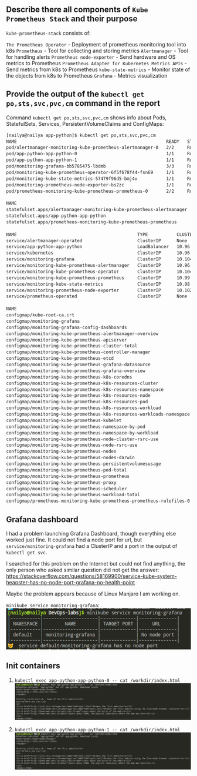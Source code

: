 ## Describe there all components of `Kube Prometheus Stack` and their purpose

`kube-prometheus-stack` consists of:

`The Prometheus Operator` - Deployment of prometheus monitoring tool into k8s
`Prometheus` - Tool for collecting and storing metrics
`Alertmanager` - Tool for handling alerts
`Prometheus node-exporter` - Send hardware and OS metrics to Prometheus
`Prometheus Adapter for Kubernetes Metrics APIs` - Send metrics from k8s to Prometheus
`kube-state-metrics` - Monitor state of the objects from k8s to Prometheus
`Grafana` - Metrics visualization

## Provide the output of the `kubectl get po,sts,svc,pvc,cm` command in the report

Command `kubectl get po,sts,svc,pvc,cm` shows info about Pods, StatefulSets, Services, PersistentVolumeClaims and ConfigMaps:

```bash
[nailya@nailya app-python]$ kubectl get po,sts,svc,pvc,cm
NAME                                                         READY   STATUS    RESTARTS       AGE
pod/alertmanager-monitoring-kube-prometheus-alertmanager-0   2/2     Running   3 (5m6s ago)   19m
pod/app-python-app-python-0                                  1/1     Running   1 (5m6s ago)   19m
pod/app-python-app-python-1                                  1/1     Running   1 (5m6s ago)   19m
pod/monitoring-grafana-bb5785475-lbdmb                       3/3     Running   3 (5m6s ago)   19m
pod/monitoring-kube-prometheus-operator-6f5f678f44-fsn69     1/1     Running   1 (5m6s ago)   19m
pod/monitoring-kube-state-metrics-57479f96d5-bmj4v           1/1     Running   1 (5m6s ago)   19m
pod/monitoring-prometheus-node-exporter-bs2zc                1/1     Running   1 (5m6s ago)   19m
pod/prometheus-monitoring-kube-prometheus-prometheus-0       2/2     Running   2 (5m6s ago)   19m

NAME                                                                    READY   AGE
statefulset.apps/alertmanager-monitoring-kube-prometheus-alertmanager   1/1     19m
statefulset.apps/app-python-app-python                                  2/2     19m
statefulset.apps/prometheus-monitoring-kube-prometheus-prometheus       1/1     19m

NAME                                              TYPE           CLUSTER-IP       EXTERNAL-IP   PORT(S)                      AGE
service/alertmanager-operated                     ClusterIP      None             <none>        9093/TCP,9094/TCP,9094/UDP   19m
service/app-python-app-python                     LoadBalancer   10.96.151.52     <pending>     80:31086/TCP                 19m
service/kubernetes                                ClusterIP      10.96.0.1        <none>        443/TCP                      22m
service/monitoring-grafana                        ClusterIP      10.104.97.12     <none>        80/TCP                       19m
service/monitoring-kube-prometheus-alertmanager   ClusterIP      10.96.88.69      <none>        9093/TCP                     19m
service/monitoring-kube-prometheus-operator       ClusterIP      10.104.219.100   <none>        443/TCP                      19m
service/monitoring-kube-prometheus-prometheus     ClusterIP      10.99.152.20     <none>        9090/TCP                     19m
service/monitoring-kube-state-metrics             ClusterIP      10.98.143.28     <none>        8080/TCP                     19m
service/monitoring-prometheus-node-exporter       ClusterIP      10.102.96.6      <none>        9100/TCP                     19m
service/prometheus-operated                       ClusterIP      None             <none>        9090/TCP                     19m

NAME                                                                     DATA   AGE
configmap/kube-root-ca.crt                                               1      22m
configmap/monitoring-grafana                                             1      19m
configmap/monitoring-grafana-config-dashboards                           1      19m
configmap/monitoring-kube-prometheus-alertmanager-overview               1      19m
configmap/monitoring-kube-prometheus-apiserver                           1      19m
configmap/monitoring-kube-prometheus-cluster-total                       1      19m
configmap/monitoring-kube-prometheus-controller-manager                  1      19m
configmap/monitoring-kube-prometheus-etcd                                1      19m
configmap/monitoring-kube-prometheus-grafana-datasource                  1      19m
configmap/monitoring-kube-prometheus-grafana-overview                    1      19m
configmap/monitoring-kube-prometheus-k8s-coredns                         1      19m
configmap/monitoring-kube-prometheus-k8s-resources-cluster               1      19m
configmap/monitoring-kube-prometheus-k8s-resources-namespace             1      19m
configmap/monitoring-kube-prometheus-k8s-resources-node                  1      19m
configmap/monitoring-kube-prometheus-k8s-resources-pod                   1      19m
configmap/monitoring-kube-prometheus-k8s-resources-workload              1      19m
configmap/monitoring-kube-prometheus-k8s-resources-workloads-namespace   1      19m
configmap/monitoring-kube-prometheus-kubelet                             1      19m
configmap/monitoring-kube-prometheus-namespace-by-pod                    1      19m
configmap/monitoring-kube-prometheus-namespace-by-workload               1      19m
configmap/monitoring-kube-prometheus-node-cluster-rsrc-use               1      19m
configmap/monitoring-kube-prometheus-node-rsrc-use                       1      19m
configmap/monitoring-kube-prometheus-nodes                               1      19m
configmap/monitoring-kube-prometheus-nodes-darwin                        1      19m
configmap/monitoring-kube-prometheus-persistentvolumesusage              1      19m
configmap/monitoring-kube-prometheus-pod-total                           1      19m
configmap/monitoring-kube-prometheus-prometheus                          1      19m
configmap/monitoring-kube-prometheus-proxy                               1      19m
configmap/monitoring-kube-prometheus-scheduler                           1      19m
configmap/monitoring-kube-prometheus-workload-total                      1      19m
configmap/prometheus-monitoring-kube-prometheus-prometheus-rulefiles-0   29     19m
```

## Grafana dashboard

I had a problem launching Grafana Dashboard, though everything else worked just fine.
It could not find a node port for url, but `service/monitoring-grafana` had a ClusterIP and a port in the output of `kubectl get svc`.

I searched for this problem on the Internet but could not find anything, the only person who asked similar question did not get the answer: https://stackoverflow.com/questions/58169900/service-kube-system-heapster-has-no-node-port-grafana-no-health-point

Maybe the problem appears because of Linux Manjaro I am working on.

`minikube service monitoring-grafana`:
![image](https://github.com/nailyav/DevOps-labs/blob/lab14/k8s/assets/monitoring_grafana.png)

## Init containers

1. `kubectl exec app-python-app-python-0 -- cat /workdir/index.html`
![image](https://github.com/nailyav/DevOps-labs/blob/lab14/k8s/assets/init0.png)

2. `kubectl exec app-python-app-python-1 -- cat /workdir/index.html`
![image](https://github.com/nailyav/DevOps-labs/blob/lab14/k8s/assets/init1.png)